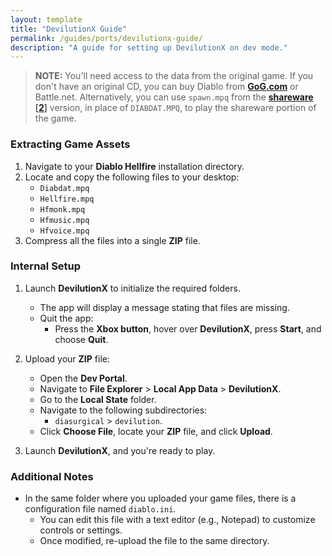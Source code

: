 ```yaml
---
layout: template
title: "DevilutionX Guide"
permalink: /guides/ports/devilutionx-guide/
description: "A guide for setting up DevilutionX on dev mode."
---
```


> **NOTE:** You'll need access to the data from the original game. If you don't have an original CD, you can buy Diablo from [**GoG.com**](<https://www.gog.com/game/diablo>) or Battle.net. Alternatively, you can use `spawn.mpq` from the [**shareware**](<https://github.com/diasurgical/devilutionx-assets/releases/latest/download/spawn.mpq>) [[**2**]](<http://ftp.blizzard.com/pub/demos/diablosw.exe>) version, in place of `DIABDAT.MPQ`, to play the shareware portion of the game.

### Extracting Game Assets  

1. Navigate to your **Diablo Hellfire** installation directory.  
2. Locate and copy the following files to your desktop:  
   - `Diabdat.mpq`  
   - `Hellfire.mpq`  
   - `Hfmonk.mpq`  
   - `Hfmusic.mpq`  
   - `Hfvoice.mpq`  
3. Compress all the files into a single **ZIP** file.  

### Internal Setup  

1. Launch **DevilutionX** to initialize the required folders.  
   - The app will display a message stating that files are missing.  
   - Quit the app:  
     - Press the **Xbox button**, hover over **DevilutionX**, press **Start**, and choose **Quit**.  

2. Upload your **ZIP** file:  
   - Open the **Dev Portal**.  
   - Navigate to **File Explorer** > **Local App Data** > **DevilutionX**.  
   - Go to the **Local State** folder.  
   - Navigate to the following subdirectories:  
     - `diasurgical` > `devilution`.  
   - Click **Choose File**, locate your **ZIP** file, and click **Upload**.  

3. Launch **DevilutionX**, and you're ready to play.  

### Additional Notes
- In the same folder where you uploaded your game files, there is a configuration file named `diablo.ini`.  
  - You can edit this file with a text editor (e.g., Notepad) to customize controls or settings.  
  - Once modified, re-upload the file to the same directory.

